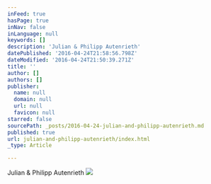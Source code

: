 ```yaml
---
inFeed: true
hasPage: true
inNav: false
inLanguage: null
keywords: []
description: 'Julian & Philipp Autenrieth'
datePublished: '2016-04-24T21:58:56.798Z'
dateModified: '2016-04-24T21:50:39.271Z'
title: ''
author: []
authors: []
publisher:
  name: null
  domain: null
  url: null
  favicon: null
starred: false
sourcePath: _posts/2016-04-24-julian-and-philipp-autenrieth.md
published: true
url: julian-and-philipp-autenrieth/index.html
_type: Article

---
```

Julian & Philipp Autenrieth
![](https://the-grid-user-content.s3-us-west-2.amazonaws.com/d90f4aa3-891c-4c8c-9923-0d45c9aee7ff.jpg)